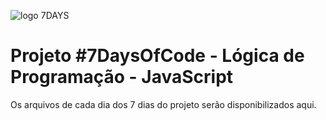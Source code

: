 ![logo 7DAYS](https://user-images.githubusercontent.com/117092178/202006453-b606a185-6021-438a-a89a-5695b09b0042.png)

<h1>Projeto #7DaysOfCode - Lógica de Programação - JavaScript</h1>

Os arquivos de cada dia dos 7 dias do projeto serão disponibilizados aqui.


